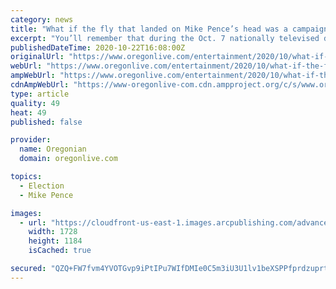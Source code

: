 ```yaml
---
category: news
title: "What if the fly that landed on Mike Pence’s head was a campaign dirty trick? A video prankster creates a hilarious illusion"
excerpt: "You’ll remember that during the Oct. 7 nationally televised debate between Vice President Mike Pence and Democratic vice-presidential nominee Sen. Kamala Harris that a fly parked itself on Pence’s head for two minutes. How we landed a fly on Mike Pence ..."
publishedDateTime: 2020-10-22T16:08:00Z
originalUrl: "https://www.oregonlive.com/entertainment/2020/10/what-if-the-fly-that-landed-on-mike-pences-head-was-a-campaign-dirty-trick-a-video-prankster-creates-a-hilarious-illusion.html"
webUrl: "https://www.oregonlive.com/entertainment/2020/10/what-if-the-fly-that-landed-on-mike-pences-head-was-a-campaign-dirty-trick-a-video-prankster-creates-a-hilarious-illusion.html"
ampWebUrl: "https://www.oregonlive.com/entertainment/2020/10/what-if-the-fly-that-landed-on-mike-pences-head-was-a-campaign-dirty-trick-a-video-prankster-creates-a-hilarious-illusion.html?outputType=amp"
cdnAmpWebUrl: "https://www-oregonlive-com.cdn.ampproject.org/c/s/www.oregonlive.com/entertainment/2020/10/what-if-the-fly-that-landed-on-mike-pences-head-was-a-campaign-dirty-trick-a-video-prankster-creates-a-hilarious-illusion.html?outputType=amp"
type: article
quality: 49
heat: 49
published: false

provider:
  name: Oregonian
  domain: oregonlive.com

topics:
  - Election
  - Mike Pence

images:
  - url: "https://cloudfront-us-east-1.images.arcpublishing.com/advancelocal/BTIG3F5QVZG6DLQOIK3QPEELZA.jpg"
    width: 1728
    height: 1184
    isCached: true

secured: "QZQ+FW7fvm4YVOTGvp9iPtIPu7WIfDMIe0C5m3iU3U1lv1beXSPPfprdzuprtPNVgeGrk6Fcni+9DR/dG57bL5Ax4/2vqTQAOluEEsVVAlGltboJ+sz6wH71Yu5hYBD/z9CAtsjZqHQym0zq/izH1hU/u4I9T/mOEYFquxnLD07gJj9Zwuii6dfPHgzivgcQDhBnbIMS1ardUC/yJ072Qy9S3sc47vE0xZFFTl0hmSDf/rSArZJWU6zrSOq7+yofI+9s1Dq5Ln7rr4A5HJhr4Z6rWUEQ/7IX/dbsdP2OzS6xQ7xULJik7cckr7ZzHCzN8beaPLkC/l9aZLDOk42iUpZDOg7ofqBrJrJMiRbEnPk=;5PH5nF/iiFj3Og9siHc6xA=="
---
```



